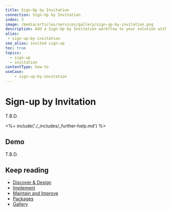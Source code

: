 ```yaml
---
title: Sign-Up by Invitation
connection: Sign-Up by Invitation
index: 3
image: /media/articles/services/gallery/sign-up-by-invitation.png
description: Add a Sign-Up by Invitation workflow to your solution with Professional Services custom extensibility.
alias:
 - sign-up-by-invitation
seo_alias: invited sign-up 
toc: true
topics:
  - sign-up
  - invitation
contentType: how-to
useCase:
    - sign-up-by-invitation
---
```

# Sign-up by Invitation

T.B.D.

<%= include('./_includes/_further-help.md') %>

## Demo

T.B.D.

## Keep reading

* [Discover & Design](/services/discover-and-design)
* [Implement](/services/implement)
* [Maintain and Improve](/services/maintain-and-improve)
* [Packages](/services/packages)
* [Gallery](/services/gallery)


